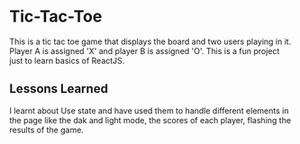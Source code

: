 
# Tic-Tac-Toe

This is a tic tac toe game that displays the board and two users playing in it.
Player A is assigned 'X' and player B is assigned 'O'. This is a fun project just to learn basics of 
ReactJS. 



## Lessons Learned

I learnt about Use state and have used them to handle different elements in the page
like the dak and light mode, the scores of each player, flashing the results 
of the game.
